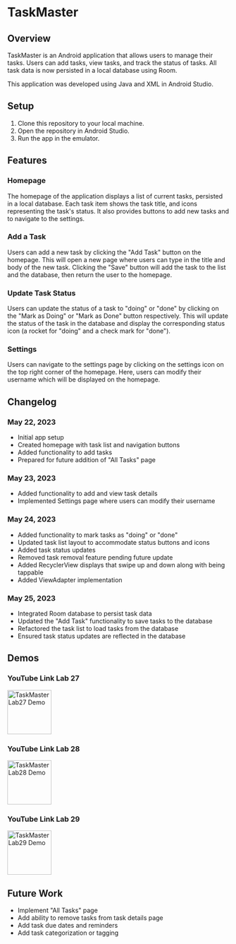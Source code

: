 # TaskMaster

## Overview

TaskMaster is an Android application that allows users to manage their tasks. Users can add tasks, view tasks, and track the status of tasks. All task data is now persisted in a local database using Room.

This application was developed using Java and XML in Android Studio.

## Setup

1. Clone this repository to your local machine.
2. Open the repository in Android Studio.
3. Run the app in the emulator.

## Features

### Homepage

The homepage of the application displays a list of current tasks, persisted in a local database. Each task item shows the task title, and icons representing the task's status. It also provides buttons to add new tasks and to navigate to the settings.

### Add a Task

Users can add a new task by clicking the "Add Task" button on the homepage. This will open a new page where users can type in the title and body of the new task. Clicking the "Save" button will add the task to the list and the database, then return the user to the homepage.

### Update Task Status

Users can update the status of a task to "doing" or "done" by clicking on the "Mark as Doing" or "Mark as Done" button respectively. This will update the status of the task in the database and display the corresponding status icon (a rocket for "doing" and a check mark for "done").

### Settings

Users can navigate to the settings page by clicking on the settings icon on the top right corner of the homepage. Here, users can modify their username which will be displayed on the homepage.

## Changelog

### May 22, 2023

* Initial app setup
* Created homepage with task list and navigation buttons
* Added functionality to add tasks
* Prepared for future addition of "All Tasks" page

### May 23, 2023

* Added functionality to add and view task details
* Implemented Settings page where users can modify their username

### May 24, 2023

* Added functionality to mark tasks as "doing" or "done"
* Updated task list layout to accommodate status buttons and icons
* Added task status updates
* Removed task removal feature pending future update
* Added RecyclerView displays that swipe up and down along with being tappable
* Added ViewAdapter implementation

### May 25, 2023

* Integrated Room database to persist task data
* Updated the "Add Task" functionality to save tasks to the database
* Refactored the task list to load tasks from the database
* Ensured task status updates are reflected in the database

## Demos

### YouTube Link Lab 27

<a href="https://youtu.be/voWokXM5zWI">
    <img src="https://cdn2.iconfinder.com/data/icons/social-media-2285/512/1_Youtube_colored_svg-512.png" alt="TaskMaster Lab27 Demo" width="100" height="100" />
</a>

### YouTube Link Lab 28

<a href="https://youtu.be/m6KUt6ONrR4">
    <img src="https://cdn2.iconfinder.com/data/icons/social-media-2285/512/1_Youtube_colored_svg-512.png" alt="TaskMaster Lab28 Demo" width="100" height="100" />
</a>

### YouTube Link Lab 29

<a href="https://youtu.be/GJE5YIJe9XM">
    <img src="https://cdn2.iconfinder.com/data/icons/social-media-2285/512/1_Youtube_colored_svg-512.png" alt="TaskMaster Lab29 Demo" width="100" height="100" />
</a>


## Future Work

* Implement "All Tasks" page
* Add ability to remove tasks from task details page
* Add task due dates and reminders
* Add task categorization or tagging
